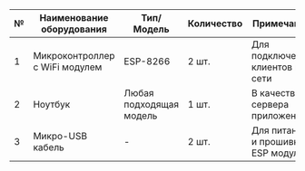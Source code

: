 
| №   | Наименование оборудования      | Тип/Модель              | Количество | Примечание                         |
| --- | ------------------------------ | ----------------------- | ---------- | ---------------------------------- |
| 1   | Микроконтроллер с WiFi модулем | ESP-8266                | 2 шт.      | Для подключения клиентов к сети    |
| 2   | Ноутбук                        | Любая подходящая модель | 1 шт.      | В качестве сервера приложения      |
| 3   | Микро-USB кабель               | -                       | 2 шт.      | Для питания и прошивки ESP модулей |
    
